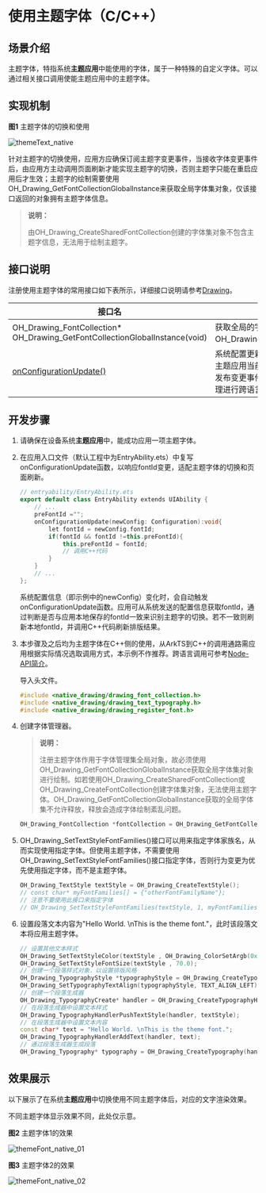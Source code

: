 # 使用主题字体（C/C++）


## 场景介绍

主题字体，特指系统**主题应用**中能使用的字体，属于一种特殊的自定义字体。可以通过相关接口调用使能主题应用中的主题字体。


## 实现机制

**图1** 主题字体的切换和使用 

![themeText_native](figures/themeText_native.jpg)

针对主题字的切换使用，应用方应确保订阅主题字变更事件，当接收字体变更事件后，由应用方主动调用页面刷新才能实现主题字的切换，否则主题字只能在重启应用后才生效；主题字的绘制需要使用OH_Drawing_GetFontCollectionGlobalInstance来获取全局字体集对象，仅该接口返回的对象拥有主题字体信息。

> **说明：**
>
> 由OH_Drawing_CreateSharedFontCollection创建的字体集对象不包含主题字信息，无法用于绘制主题字。


## 接口说明

注册使用主题字体的常用接口如下表所示，详细接口说明请参考[Drawing](../reference/apis-arkgraphics2d/_drawing.md)。

| 接口名 | 描述 |
| -------- | -------- |
| OH_Drawing_FontCollection\* OH_Drawing_GetFontCollectionGlobalInstance(void) | 获取全局的字体集对象OH_Drawing_FontCollection。 |
| [onConfigurationUpdate()](../reference/apis-ability-kit/js-apis-app-ability-ability.md#abilityonconfigurationupdate) | 系统配置更新时调用。<br/>主题应用当前仅提供ArkTS接口发布变更事件，需要应用自行处理进行跨语言调用。 |


## 开发步骤

1. 请确保在设备系统**主题应用**中，能成功应用一项主题字体。

2. 在应用入口文件（默认工程中为EntryAbility.ets）中复写onConfigurationUpdate函数，以响应fontId变更，适配主题字体的切换和页面刷新。

   ```c++
   // entryability/EntryAbility.ets
   export default class EntryAbility extends UIAbility {
       // ...  
       preFontId ="";
       onConfigurationUpdate(newConfig: Configuration):void{
           let fontId = newConfig.fontId;
           if(fontId && fontId !=this.preFontId){
               this.preFontId = fontId;
               // 调用C++代码
           }
       }
       // ...
   };
   ```

   系统配置信息（即示例中的newConfig）变化时，会自动触发onConfigurationUpdate函数。应用可从系统发送的配置信息获取fontId，通过判断是否与应用本地保存的fontId一致来识别主题字的切换。若不一致则刷新本地fontId，并调用C++代码刷新排版结果。

3. 本步骤及之后均为主题字体在C++侧的使用，从ArkTS到C++的调用通路需应用根据实际情况选取调用方式，本示例不作推荐。跨语言调用可参考[Node-API简介](../napi/napi-introduction.md)。

   导入头文件。

   ```c++
   #include <native_drawing/drawing_font_collection.h>
   #include <native_drawing/drawing_text_typography.h>
   #include <native_drawing/drawing_register_font.h>
   ```

4. 创建字体管理器。

   > **说明：**
   >
   > 注册主题字体作用于字体管理集全局对象，故必须使用OH_Drawing_GetFontCollectionGlobalInstance获取全局字体集对象进行绘制。如若使用OH_Drawing_CreateSharedFontCollection或OH_Drawing_CreateFontCollection创建字体集对象，无法使用主题字体。OH_Drawing_GetFontCollectionGlobalInstance获取的全局字体集不允许释放，释放会造成字体绘制紊乱问题。

   ```c++
   OH_Drawing_FontCollection *fontCollection = OH_Drawing_GetFontCollectionGlobalInstance();
   ```

5. OH_Drawing_SetTextStyleFontFamilies()接口可以用来指定字体家族名，从而实现使用指定字体。但使用主题字体，不需要使用OH_Drawing_SetTextStyleFontFamilies()接口指定字体，否则行为变更为优先使用指定字体，而不是主题字体。

   ```c++
   OH_Drawing_TextStyle textStyle = OH_Drawing_CreateTextStyle();
   // const char* myFontFamilies[] = {"otherFontFamilyName"};
   // 注意不要使用此接口来指定字体
   // OH_Drawing_SetTextStyleFontFamilies(textStyle, 1, myFontFamilies);
   ```

6. 设置段落文本内容为"Hello World. \nThis is the theme font."，此时该段落文本将应用主题字体。

   ```c++
   // 设置其他文本样式
   OH_Drawing_SetTextStyleColor(textStyle , OH_Drawing_ColorSetArgb(0xFF, 0x00, 0x00, 0x00));
   OH_Drawing_SetTextStyleFontSize(textStyle , 70.0);
   // 创建一个段落样式对象，以设置排版风格
   OH_Drawing_TypographyStyle *typographyStyle = OH_Drawing_CreateTypographyStyle();
   OH_Drawing_SetTypographyTextAlign(typographyStyle, TEXT_ALIGN_LEFT); // 设置段落样式为左对齐
   // 创建一个段落生成器
   OH_Drawing_TypographyCreate* handler = OH_Drawing_CreateTypographyHandler(typographyStyle, fontCollection);
   // 在段落生成器中设置文本样式
   OH_Drawing_TypographyHandlerPushTextStyle(handler, textStyle);
   // 在段落生成器中设置文本内容
   const char* text = "Hello World. \nThis is the theme font.";
   OH_Drawing_TypographyHandlerAddText(handler, text);
   // 通过段落生成器生成段落
   OH_Drawing_Typography* typography = OH_Drawing_CreateTypography(handler);
   ```

## 效果展示

以下展示了在系统**主题应用**中切换使用不同主题字体后，对应的文字渲染效果。

不同主题字体显示效果不同，此处仅示意。

**图2** 主题字体1的效果 

![themeFont_native_01](figures/themeFont_native_01.png)

**图3** 主题字体2的效果 

![themeFont_native_02](figures/themeFont_native_02.png)
